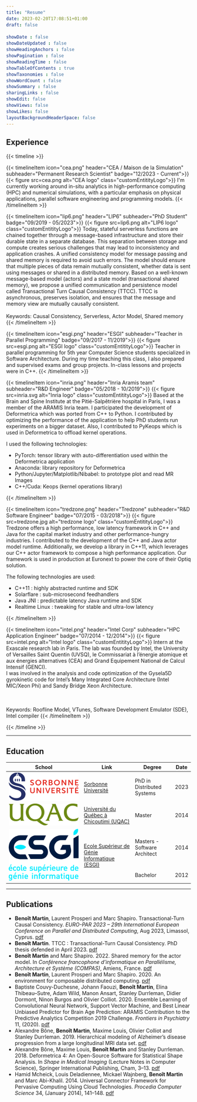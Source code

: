 ```yaml
---
title: "Resume"
date: 2023-02-20T17:08:51+01:00
draft: false

showDate : false
showDateUpdated : false
showHeadingAnchors : false
showPagination : false
showReadingTime : false
showTableOfContents : true
showTaxonomies : false 
showWordCount : false
showSummary : false
sharingLinks : false
showEdit: false
showViews: false
showLikes: false
layoutBackgroundHeaderSpace: false
---
```


## Experience

{{< timeline >}}

{{< timelineItem icon="cea.png" header="CEA / Maison de la Simulation" subheader="Permanent Research Scientist" badge="12/2023 - Current">}}
{{< figure src=cea.png alt="CEA logo" class="customEntitityLogo">}}
I'm currently working around in-situ analytics in high-performance computing (HPC) and numerical simulations, with a particular emphasis on physical applications, parallel software engineering and programming models.
{{< /timelineItem >}}

{{< timelineItem icon="lip6.png" header="LIP6" subheader="PhD Student" badge="09/2019 - 05/2023">}}
{{< figure src=lip6.png alt="LIP6 logo" class="customEntitityLogo">}}
Today, stateful serverless functions are chained together through a message-based infrastructure and store their durable state in a separate database.
This separation between storage and compute creates serious challenges that may lead to inconsistency and application crashes. A unified consistency model for message passing and shared memory is required to avoid such errors.
The model should ensure that multiple pieces of data remain mutually consistent, whether data is sent using messages or shared in a distributed memory.
Based on a well-known message-based model (actors) and a state model (transactional shared memory), we propose a unified communication and persistence model called Transactional Turn Causal Consistency (TTCC).
TTCC is asynchronous, preserves isolation, and ensures that the message and memory view are mutually causally consistent.
<br><br>Keywords: Causal Consistency, Serverless, Actor Model, Shared memory
{{< /timelineItem >}}

{{< timelineItem icon="esgi.png" header="ESGI" subheader="Teacher in Parallel Programming" badge="09/2017 - 11/2019">}}
{{< figure src=esgi.png alt="ESGI logo" class="customEntitityLogo">}}
Teacher in parallel programming for 5th year Computer Science students specialized in Software Architecture. 
During my time teaching this class, I also prepared and supervised exams and group projects. In-class lessons and projects were in C++.
{{< /timelineItem >}}

{{< timelineItem icon="inria.png" header="Inria Aramis team" subheader="R&D Engineer" badge="05/2018 - 10/2019">}}
{{< figure src=inria.svg alt="Inria logo" class="customEntitityLogo">}}
Based at the Brain and Spine Institute at the Pitié-Salpêtrière hospital in Paris, I was a member of the ARAMIS Inria team.
I participated the development of Deformetrica which was ported from C++ to Python.
I contributed by optimizing the performance of the application to help PhD students run experiments on a bigger dataset.
Also, I contributed to PyKeops which is used in Deformetrica to offload kernel operations.

I used the following technologies:
<ul>
  <li>PyTorch: tensor library with auto-differentiation used within the Deformetrica application</li>
  <li>Anaconda: library repository for Deformetrica</li>
  <li>Python/Jupyter/Matplotlib/Nibabel: to prototype plot and read MR Images</li>
  <li>C++/Cuda: Keops (kernel operations library)</li>
</ul>
{{< /timelineItem >}}

{{< timelineItem icon="tredzone.png" header="Tredzone" subheader="R&D Software Engineer" badge="07/2015 - 03/2018">}}
{{< figure src=tredzone.jpg alt="tredzone logo" class="customEntitityLogo">}}
Tredzone offers a high performance, low latency framework in C++ and Java for the capital market industry and other performance-hungry industries. I contributed to the development of the C++ and Java actor model runtime.
Additionally, we develop a library in C++11, which leverages our C++ actor framework to compose a high performance application. Our framework is used in production at Euronext to power the core of their Optiq solution.

The following technologies are used:
<ul>
  <li>C++11 : highly abstracted runtime and SDK</li>
  <li>Solarflare : sub-microsecond feedhandlers</li>
  <li>Java JNI : predictable latency Java runtime and SDK</li>
  <li>Realtime Linux : tweaking for stable and ultra-low latency</li>
</ul>
{{< /timelineItem >}}

{{< timelineItem icon="intel.png" header="Intel Corp" subheader="HPC Application Engineer" badge="07/2014 - 12/2014">}}
{{< figure src=intel.png alt="Intel logo" class="customEntitityLogo">}}
Intern at the Exascale research lab in Paris. The lab was founded by Intel, the University of Versailles Saint Quentin (UVSQ), le Commissariat à l’énergie atomique et aux énergies alternatives (CEA) and Grand Equipement National de Calcul Intensif (GENCI).
<br>
I was involved in the analysis and code optimization of the Gysela5D gyrokinetic code for Intel’s Many Integrated Core Architecture (Intel MIC/Xeon Phi) and Sandy Bridge Xeon Architecture.

<br><br>Keywords: Roofline Model, VTunes, Software Development Emulator (SDE), Intel compiler 
{{< /timelineItem >}}

{{< /timeline >}}





---

## Education

<table>
    <thead>
        <tr>
            <th>School</th>
            <th>Link</th>
            <th>Degree</th>
            <th>Date</th>
        </tr>
    </thead>
    <tbody>
        <tr>
            <td><img class="customEntitityLogo" src="su.svg"/></td>
            <td><a href="https://online.hbs.edu/" target="_blank">Sorbonne Université</a></td>
            <td>PhD in Distributed Systems</td>
            <td>2023</td>
        </tr>
        <tr>
            <td><img class="customEntitityLogo" src="uqac.png"/></td>
            <td><a href="https://uqac.ca" target="_blank">Université du Québec à Chicoutimi (UQAC)</a></td>
            <td>Master</td>
            <td>2014</td>
        </tr>
        <tr>
            <td rowspan=2><img class="customEntitityLogo" src="esgi.png"/></td>
            <td rowspan=2><a href="https://esgi.fr" target="_blank">Ecole Supérieur de Génie Informatique (ESGI)</a></td>
            <td>Masters - Software Architect</td>
            <td>2014</td>
        </tr>
        <tr>
            <td>Bachelor</td>
            <td>2012</td>
        </tr>
    </tbody>
</table>


---

## Publications

- **Benoît Martin**, Laurent Prosperi and Marc Shapiro. Transactional-Turn Causal Consistency. _EURO-PAR 2023 – 29th International European Conference on Parallel and Distributed Computing_, Aug 2023, Limassol, Cyprus. [pdf](https://hal.science/hal-04117344)
- **Benoît Martin**. TTCC : Transactional-Turn Causal Consistency. PhD thesis defended in April 2023. [pdf](https://theses.hal.science/tel-04137260)
- **Benoît Martin** and Marc Shapiro. 2022. Shared memory for the actor model. In _Conférence francophone d’informatique en Parallélisme, Architecture et Système (COMPAS)_, Amiens, France. [pdf](https://hal.inria.fr/hal-04004775v1)
- **Benoît Martin**, Laurent Prosperi and Marc Shapiro. 2020. An environment for composable distributed computing. [pdf](https://hal.inria.fr/hal-03146124)
- Baptiste Couvy-Duchesne, Johann Faouzi, **Benoît Martin**, Elina Thibeau–Sutre, Adam Wild, Manon Ansart, Stanley Durrleman, Didier Dormont, Ninon Burgos and Olivier Colliot. 2020. Ensemble Learning of Convolutional Neural Network, Support Vector Machine, and Best Linear Unbiased Predictor for Brain Age Prediction: ARAMIS Contribution to the Predictive Analytics Competition 2019 Challenge. _Frontiers in Psychiatry_ 11, (2020). [pdf](https://www.frontiersin.org/articles/10.3389/fpsyt.2020.593336)
- Alexandre Bône, **Benoît Martin**, Maxime Louis, Olivier Colliot and Stanley Durrleman. 2019. Hierarchical modeling of Alzheimer’s disease progression from a large longitudinal MRI data set.  [pdf](https://hal.inria.fr/hal-02090275)
- Alexandre Bône, Maxime Louis, **Benoît Martin** and Stanley Durrleman. 2018. Deformetrica 4: An Open-Source Software for Statistical Shape Analysis. In _Shape in Medical Imaging_ (Lecture Notes in Computer Science), Springer International Publishing, Cham, 3–13. [pdf](https://doi.org/10.1007/978-3-030-04747-4_1)
- Hamid Mcheick, Louis Deladiennee, Mickael Wajnberg, **Benoît Martin** and Marc Abi-Khalil. 2014. Universal Connector Framework for Pervasive Computing Using Cloud Technologies. _Procedia Computer Science_ 34, (January 2014), 141–148. [pdf](https://doi.org/10.1016/j.procs.2014.07.072)


